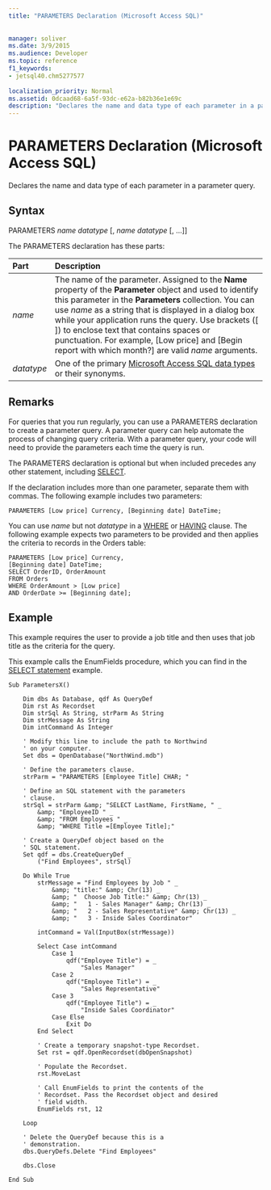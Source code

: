 ```yaml
---
title: "PARAMETERS Declaration (Microsoft Access SQL)"
 
 
manager: soliver
ms.date: 3/9/2015
ms.audience: Developer
ms.topic: reference
f1_keywords:
- jetsql40.chm5277577
  
localization_priority: Normal
ms.assetid: 0dcaad68-6a5f-93dc-e62a-b82b36e1e69c
description: "Declares the name and data type of each parameter in a parameter query."
---
```


# PARAMETERS Declaration (Microsoft Access SQL)

Declares the name and data type of each parameter in a parameter query.
  
## Syntax

PARAMETERS  *name datatype*  [,  *name datatype*  [, …]] 
  
The PARAMETERS declaration has these parts:
  
|**Part**|**Description**|
|:-----|:-----|
| *name*  <br/> |The name of the parameter. Assigned to the **Name** property of the **Parameter** object and used to identify this parameter in the **Parameters** collection. You can use  *name*  as a string that is displayed in a dialog box while your application runs the query. Use brackets ([ ]) to enclose text that contains spaces or punctuation. For example, [Low price] and [Begin report with which month?] are valid  *name*  arguments.  <br/> |
| *datatype*  <br/> |One of the primary [Microsoft Access SQL data types](sql-data-types.md) or their synonyms.  <br/> |
   
## Remarks

For queries that you run regularly, you can use a PARAMETERS declaration to create a parameter query. A parameter query can help automate the process of changing query criteria. With a parameter query, your code will need to provide the parameters each time the query is run.
  
The PARAMETERS declaration is optional but when included precedes any other statement, including [SELECT](select-statement-microsoft-access-sql.md).
  
If the declaration includes more than one parameter, separate them with commas. The following example includes two parameters:
  
```
PARAMETERS [Low price] Currency, [Beginning date] DateTime;
```

You can use  *name*  but not  *datatype*  in a [WHERE](http://msdn.microsoft.com/library/67e4caed-6512-e8bd-39d0-6dca18114b18%28Office.15%29.aspx) or [HAVING](http://msdn.microsoft.com/library/4fc4655b-c8a6-2ca2-509e-ac98d9a1c776%28Office.15%29.aspx) clause. The following example expects two parameters to be provided and then applies the criteria to records in the Orders table: 
  
```
PARAMETERS [Low price] Currency, 
[Beginning date] DateTime; 
SELECT OrderID, OrderAmount
FROM Orders 
WHERE OrderAmount > [Low price] 
AND OrderDate >= [Beginning date];
```

## Example

This example requires the user to provide a job title and then uses that job title as the criteria for the query.
  
This example calls the EnumFields procedure, which you can find in the [SELECT statement](select-statement-microsoft-access-sql.md) example. 
  
```
Sub ParametersX() 
 
    Dim dbs As Database, qdf As QueryDef 
    Dim rst As Recordset 
    Dim strSql As String, strParm As String 
    Dim strMessage As String 
    Dim intCommand As Integer 
     
    ' Modify this line to include the path to Northwind 
    ' on your computer. 
    Set dbs = OpenDatabase("NorthWind.mdb") 
     
    ' Define the parameters clause. 
    strParm = "PARAMETERS [Employee Title] CHAR; " 
 
    ' Define an SQL statement with the parameters 
    ' clause. 
    strSql = strParm &amp; "SELECT LastName, FirstName, " _ 
        &amp; "EmployeeID " _ 
        &amp; "FROM Employees " _ 
        &amp; "WHERE Title =[Employee Title];" 
     
    ' Create a QueryDef object based on the  
    ' SQL statement. 
    Set qdf = dbs.CreateQueryDef _ 
        ("Find Employees", strSql) 
     
    Do While True 
        strMessage = "Find Employees by Job " _ 
            &amp; "title:" &amp; Chr(13) _ 
            &amp; "  Choose Job Title:" &amp; Chr(13) _ 
            &amp; "   1 - Sales Manager" &amp; Chr(13) _ 
            &amp; "   2 - Sales Representative" &amp; Chr(13) _ 
            &amp; "   3 - Inside Sales Coordinator" 
         
        intCommand = Val(InputBox(strMessage)) 
         
        Select Case intCommand 
            Case 1 
                qdf("Employee Title") = _ 
                    "Sales Manager" 
            Case 2 
                qdf("Employee Title") = _ 
                    "Sales Representative" 
            Case 3 
                qdf("Employee Title") = _ 
                    "Inside Sales Coordinator" 
            Case Else 
                Exit Do 
        End Select 
         
        ' Create a temporary snapshot-type Recordset. 
        Set rst = qdf.OpenRecordset(dbOpenSnapshot) 
 
        ' Populate the Recordset. 
        rst.MoveLast 
             
        ' Call EnumFields to print the contents of the  
        ' Recordset. Pass the Recordset object and desired 
        ' field width. 
        EnumFields rst, 12 
 
    Loop 
     
    ' Delete the QueryDef because this is a 
    ' demonstration. 
    dbs.QueryDefs.Delete "Find Employees" 
     
    dbs.Close 
 
End Sub
```


